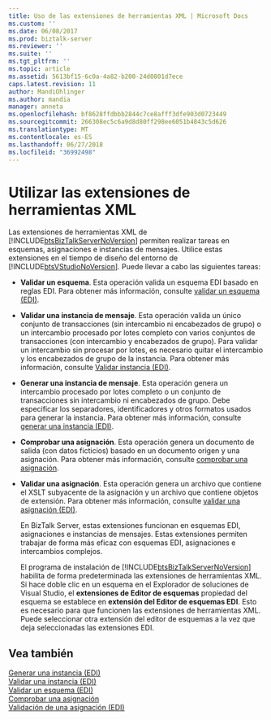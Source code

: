 ```yaml
---
title: Uso de las extensiones de herramientas XML | Microsoft Docs
ms.custom: ''
ms.date: 06/08/2017
ms.prod: biztalk-server
ms.reviewer: ''
ms.suite: ''
ms.tgt_pltfrm: ''
ms.topic: article
ms.assetid: 5613bf15-6c0a-4a82-b200-24d0801d7ece
caps.latest.revision: 11
author: MandiOhlinger
ms.author: mandia
manager: anneta
ms.openlocfilehash: bf8628ffdbbb2844c7ce8afff3dfe903d0723449
ms.sourcegitcommit: 266308ec5c6a9d8d80ff298ee6051b4843c5d626
ms.translationtype: MT
ms.contentlocale: es-ES
ms.lasthandoff: 06/27/2018
ms.locfileid: "36992498"
---
```

# <a name="using-the-xml-tool-extensions"></a>Utilizar las extensiones de herramientas XML
Las extensiones de herramientas XML de [!INCLUDE[btsBizTalkServerNoVersion](../includes/btsbiztalkservernoversion-md.md)] permiten realizar tareas en esquemas, asignaciones e instancias de mensajes. Utilice estas extensiones en el tiempo de diseño del entorno de [!INCLUDE[btsVStudioNoVersion](../includes/btsvstudionoversion-md.md)]. Puede llevar a cabo las siguientes tareas:  
  
- **Validar un esquema**. Esta operación valida un esquema EDI basado en reglas EDI. Para obtener más información, consulte [validar un esquema (EDI)](../core/validating-a-schema-edi.md).  
  
- **Validar una instancia de mensaje**. Esta operación valida un único conjunto de transacciones (sin intercambio ni encabezados de grupo) o un intercambio procesado por lotes completo con varios conjuntos de transacciones (con intercambio y encabezados de grupo). Para validar un intercambio sin procesar por lotes, es necesario quitar el intercambio y los encabezados de grupo de la instancia. Para obtener más información, consulte [Validar instancia (EDI)](../core/validating-an-instance-edi.md).  
  
- **Generar una instancia de mensaje**. Esta operación genera un intercambio procesado por lotes completo o un conjunto de transacciones sin intercambio ni encabezados de grupo. Debe especificar los separadores, identificadores y otros formatos usados para generar la instancia. Para obtener más información, consulte [generar una instancia (EDI)](../core/generating-an-instance-edi.md).  
  
- **Comprobar una asignación**. Esta operación genera un documento de salida (con datos ficticios) basado en un documento origen y una asignación. Para obtener más información, consulte [comprobar una asignación](../core/testing-a-map.md).  
  
- **Validar una asignación**. Esta operación genera un archivo que contiene el XSLT subyacente de la asignación y un archivo que contiene objetos de extensión. Para obtener más información, consulte [validar una asignación (EDI)](../core/validating-a-map-edi.md).  
  
  En BizTalk Server, estas extensiones funcionan en esquemas EDI, asignaciones e instancias de mensajes. Estas extensiones permiten trabajar de forma más eficaz con esquemas EDI, asignaciones e intercambios complejos.  
  
  El programa de instalación de [!INCLUDE[btsBizTalkServerNoVersion](../includes/btsbiztalkservernoversion-md.md)] habilita de forma predeterminada las extensiones de herramientas XML. Si hace doble clic en un esquema en el Explorador de soluciones de Visual Studio, el **extensiones de Editor de esquemas** propiedad del esquema se establece en **extensión del Editor de esquemas EDI**. Esto es necesario para que funcionen las extensiones de herramientas XML. Puede seleccionar otra extensión del editor de esquemas a la vez que deja seleccionadas las extensiones EDI.  
  
## <a name="see-also"></a>Vea también  
 [Generar una instancia (EDI)](../core/generating-an-instance-edi.md)   
 [Validar una instancia (EDI)](../core/validating-an-instance-edi.md)   
 [Validar un esquema (EDI)](../core/validating-a-schema-edi.md)   
 [Comprobar una asignación](../core/testing-a-map.md)   
 [Validación de una asignación (EDI)](../core/validating-a-map-edi.md)